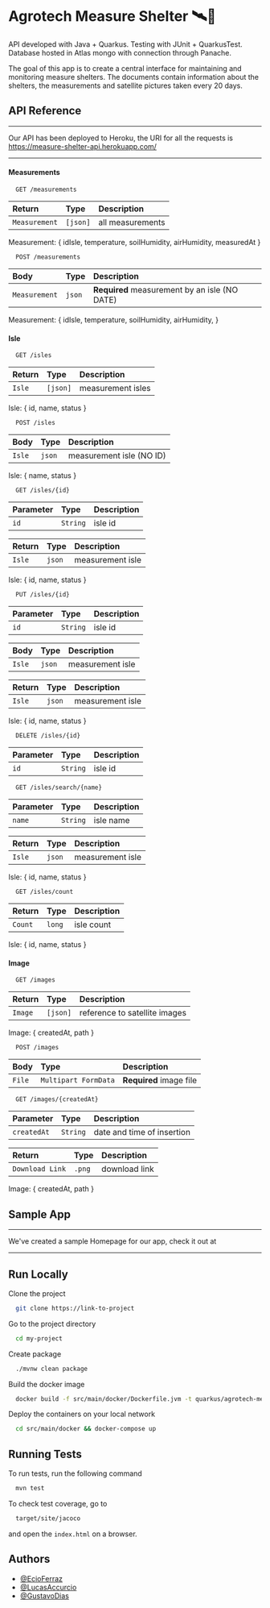 # Agrotech Measure Shelter :artificial_satellite::ear_of_rice:

API developed with Java + Quarkus. Testing with JUnit + QuarkusTest. Database hosted in Atlas mongo with connection through Panache.

The goal of this app is to create a central interface for maintaining and monitoring measure shelters. The documents contain information about the shelters, the measurements and satellite pictures taken every 20 days.

## API Reference

_______________________________________________________________________________________________________________
Our API has been deployed to Heroku, the URI for all the requests is https://measure-shelter-api.herokuapp.com/
_______________________________________________________________________________________________________________


#### Measurements

```http
  GET /measurements
```

| Return | Type     | Description                |
| :-------- | :------- | :------------------------- |
| `Measurement` | `[json]` | all measurements |

Measurement: {
    idIsle,
    temperature,
    soilHumidity,
    airHumidity,
    measuredAt
}

```http
  POST /measurements
```

| Body | Type     | Description                |
| :-------- | :------- | :------------------------- |
| `Measurement` | `json` | **Required** measurement by an isle (NO DATE)|

Measurement: {
    idIsle,
    temperature,
    soilHumidity,
    airHumidity,
}

#### Isle

```http
  GET /isles
```

| Return | Type     | Description                |
| :-------- | :------- | :------------------------- |
| `Isle` | `[json]` | measurement isles |

Isle: {
    id,
    name,
    status
}

```http
  POST /isles
```

| Body | Type     | Description                |
| :-------- | :------- | :------------------------- |
| `Isle` | `json` | measurement isle (NO ID) |

Isle: {
    name,
    status
}

```http
  GET /isles/{id}
```
| Parameter | Type     | Description                |
| :-------- | :------- | :------------------------- |
| `id` | `String` | isle id |

| Return | Type     | Description                |
| :-------- | :------- | :------------------------- |
| `Isle` | `json` | measurement isle |

Isle: {
    id,
    name,
    status
}

```http
  PUT /isles/{id}
```
| Parameter | Type     | Description                |
| :-------- | :------- | :------------------------- |
| `id` | `String` | isle id |

| Body | Type     | Description                |
| :-------- | :------- | :------------------------- |
| `Isle` | `json` | measurement isle |

| Return | Type     | Description                |
| :-------- | :------- | :------------------------- |
| `Isle` | `json` | measurement isle |

Isle: {
    id,
    name,
    status
}

```http
  DELETE /isles/{id}
```
| Parameter | Type     | Description                |
| :-------- | :------- | :------------------------- |
| `id` | `String` | isle id |

```http
  GET /isles/search/{name}
```
| Parameter | Type     | Description                |
| :-------- | :------- | :------------------------- |
| `name` | `String` | isle name |

| Return | Type     | Description                |
| :-------- | :------- | :------------------------- |
| `Isle` | `json` | measurement isle |

Isle: {
    id,
    name,
    status
}

```http
  GET /isles/count
```
| Return | Type     | Description                |
| :-------- | :------- | :------------------------- |
| `Count` | `long` | isle count |

Isle: {
    id,
    name,
    status
}

#### Image

```http
  GET /images
```

| Return | Type     | Description                |
| :-------- | :------- | :------------------------- |
| `Image` | `[json]` | reference to satellite images |

Image: {
    createdAt,
    path
}

```http
  POST /images
```

| Body | Type     | Description                |
| :-------- | :------- | :------------------------- |
| `File` | `Multipart FormData` | **Required** image file |

```http
  GET /images/{createdAt}
```
| Parameter | Type     | Description                |
| :-------- | :------- | :------------------------- |
| `createdAt` | `String` | date and time of insertion |

| Return | Type     | Description                |
| :-------- | :------- | :------------------------- |
| `Download Link` | `.png` | download link |

Image: {
    createdAt,
    path
}

## Sample App
_______________________________________________________________________________________________________________
We've created a sample Homepage for our app, check it out at
_______________________________________________________________________________________________________________

## Run Locally

Clone the project

```bash
  git clone https://link-to-project
```

Go to the project directory

```bash
  cd my-project
```

Create package

```bash
  ./mvnw clean package
```

Build the docker image

```bash
  docker build -f src/main/docker/Dockerfile.jvm -t quarkus/agrotech-measure-shelter-jvm .
```

Deploy the containers on your local network

```bash
  cd src/main/docker && docker-compose up
```


## Running Tests

To run tests, run the following command

```bash
  mvn test
```

To check test coverage, go to

```bash
  target/site/jacoco
```

and open the `index.html` on a browser.

## Authors

- [@EcioFerraz](https://www.github.com/ecioferraz)
- [@LucasAccurcio](https://www.github.com/lucasaccurcio)
- [@GustavoDias](https://www.github.com/unamednada)
